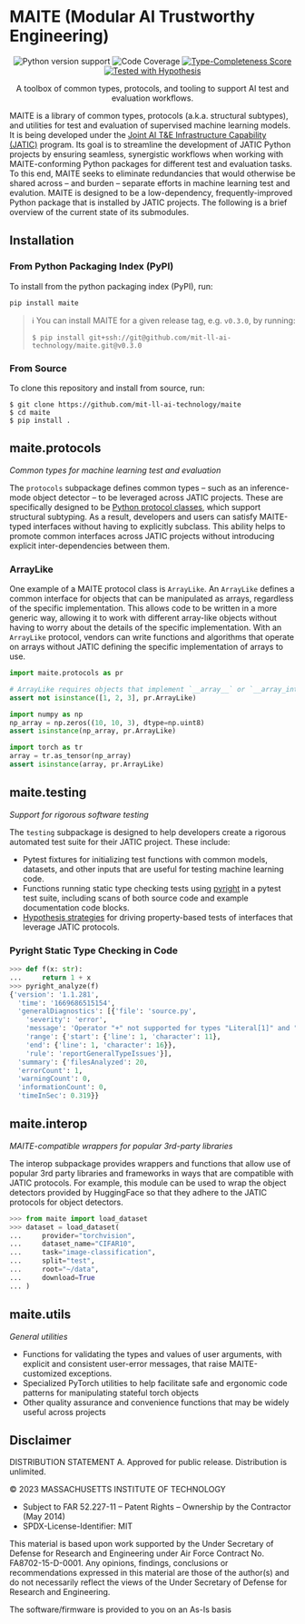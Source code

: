 # MAITE (Modular AI Trustworthy Engineering)


<p align="center">
  <a>
    <img src="https://img.shields.io/badge/python-3.8%20&#8208;%203.10-blue.svg" alt="Python version support" />
  </a>
  <a>
    <img src="https://img.shields.io/badge/coverage-100%25-green.svg" alt="Code Coverage" />
  <a href="https://github.com/microsoft/pyright/blob/92b4028cd5fd483efcf3f1cdb8597b2d4edd8866/docs/typed-libraries.md#verifying-type-completeness">
    <img src="https://img.shields.io/badge/type%20completeness-100%25-green.svg" alt="Type-Completeness Score" />
  <a href="https://hypothesis.readthedocs.io/">
    <img src="https://img.shields.io/badge/hypothesis-tested-brightgreen.svg" alt="Tested with Hypothesis" />
  </a>
  </p>
  <p align="center">
    A toolbox of common types, protocols, and tooling to support AI test and evaluation workflows.
  </p>
</p>

MAITE is a library of common types, protocols (a.k.a. structural subtypes), and utilities for test and evaluation of supervised machine learning models. It is being developed under the [Joint AI T&E Infrastructure Capability (JATIC)](https://gitlab.jatic.net/home/) program. Its goal is to streamline the development of JATIC Python projects by ensuring seamless, synergistic workflows when working with MAITE-conforming Python packages for different test and evaluation tasks. To this end, MAITE seeks to eliminate redundancies that would otherwise be shared across – and burden – separate efforts in machine learning test and evalution. MAITE is designed to be a low-dependency, frequently-improved Python package that is installed by JATIC projects. The following is a brief overview of the current state of its submodules.

## Installation

### From Python Packaging Index (PyPI)
To install from the python packaging index (PyPI), run:
```console
pip install maite
```

> :information_source: You can install MAITE for a given release tag, e.g. `v0.3.0`, by running:
>
>```console
>$ pip install git+ssh://git@github.com/mit-ll-ai-technology/maite.git@v0.3.0
>```

### From Source

To clone this repository and install from source, run:

```console
$ git clone https://github.com/mit-ll-ai-technology/maite
$ cd maite
$ pip install .
```

## maite.protocols

*Common types for machine learning test and evaluation*

The `protocols` subpackage defines common types – such as an inference-mode object detector – to be leveraged across JATIC projects. These are specifically designed to be [Python protocol classes](https://peps.python.org/pep-0544/), which support structural subtyping. As a result, developers and users can satisfy MAITE-typed interfaces without having to explicitly subclass. This ability helps to promote common interfaces across JATIC projects without introducing explicit inter-dependencies between them.

### ArrayLike

One example of a MAITE protocol class is `ArrayLike`.  An `ArrayLike` defines a common interface for objects that can be manipulated as arrays, regardless of the specific implementation.
This allows code to be written in a more generic way, allowing it to work with different array-like objects without having to worry
about the details of the specific implementation. With an `ArrayLike` protocol, vendors can write functions and algorithms that
operate on arrays without JATIC defining the specific implementation of arrays to use.

```python
import maite.protocols as pr

# ArrayLike requires objects that implement `__array__` or `__array_interface__`.
assert not isinstance([1, 2, 3], pr.ArrayLike)

import numpy as np
np_array = np.zeros((10, 10, 3), dtype=np.uint8)
assert isinstance(np_array, pr.ArrayLike)

import torch as tr
array = tr.as_tensor(np_array)
assert isinstance(array, pr.ArrayLike)

```
## maite.testing

*Support for rigorous software testing*

The `testing` subpackage is designed to help developers create a rigorous automated test suite for their JATIC project. These include:

- Pytest fixtures for initializing test functions with common models, datasets, and other inputs that are useful for testing machine learning code.
- Functions running static type checking tests using [pyright](https://github.com/microsoft/pyright) in a pytest test suite, including scans of both source code and example documentation code blocks.
- [Hypothesis strategies](https://hypothesis.readthedocs.io/en/latest/) for driving property-based tests of interfaces that leverage JATIC protocols.

### Pyright Static Type Checking in Code

```python
>>> def f(x: str):
...     return 1 + x
>>> pyright_analyze(f)
{'version': '1.1.281',
  'time': '1669686515154',
  'generalDiagnostics': [{'file': 'source.py',
    'severity': 'error',
    'message': 'Operator "+" not supported for types "Literal[1]" and "str"\n\xa0\xa0Operator "+" not supported for types "Literal[1]" and "str"',
    'range': {'start': {'line': 1, 'character': 11},
    'end': {'line': 1, 'character': 16}},
    'rule': 'reportGeneralTypeIssues'}],
  'summary': {'filesAnalyzed': 20,
  'errorCount': 1,
  'warningCount': 0,
  'informationCount': 0,
  'timeInSec': 0.319}}
```

## maite.interop

*MAITE-compatible wrappers for popular 3rd-party libraries*

The interop subpackage provides wrappers and functions that allow use of popular 3rd party libraries and frameworks in ways that are compatible with JATIC protocols. For example, this module can be used to wrap the object detectors provided by HuggingFace so that they adhere to the JATIC protocols for object detectors.

```python
>>> from maite import load_dataset
>>> dataset = load_dataset(
...     provider="torchvision",
...     dataset_name="CIFAR10",
...     task="image-classification",
...     split="test",
...     root="~/data",
...     download=True
... )
```

## maite.utils

*General utilities*

- Functions for validating the types and values of user arguments, with explicit and consistent user-error messages, that raise MAITE-customized exceptions.
- Specialized PyTorch utilities to help facilitate safe and ergonomic code patterns for manipulating stateful torch objects
- Other quality assurance and convenience functions that may be widely useful across projects


## Disclaimer

DISTRIBUTION STATEMENT A. Approved for public release. Distribution is unlimited.

© 2023 MASSACHUSETTS INSTITUTE OF TECHNOLOGY

* Subject to FAR 52.227-11 – Patent Rights – Ownership by the Contractor (May 2014)
* SPDX-License-Identifier: MIT

This material is based upon work supported by the Under Secretary of Defense for Research and Engineering under Air Force Contract No. FA8702-15-D-0001. Any opinions, findings, conclusions or recommendations expressed in this material are those of the author(s) and do not necessarily reflect the views of the Under Secretary of Defense for Research and Engineering.

The software/firmware is provided to you on an As-Is basis
